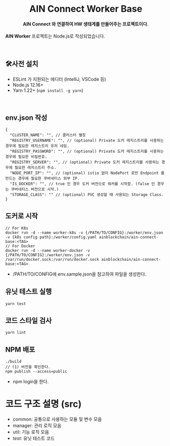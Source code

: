 <h1 align="center">AIN Connect Worker Base</h1>
<h4 align="center">AIN Connect 와 연결하여 HW 생태계를 만들어주는 프로젝트이다.</h4>
                                                                                                
**AIN Worker** 프로젝트는 Node.js로 작성되었습니다.

<br>

## 🛠사전 설치

- ESLint 가 지원되는 에디터 (IntelliJ, VSCode 등)
- Node.js 12.16+
- Yarn 1.22+ (`npm install -g yarn`)

<br>

## env.json 작성
```
{
  "CLUSTER_NAME": "", // 클러스터 별칭
  "REGISTRY_USERNAME": "", // (optional) Private 도커 레지스트리를 사용하는 경우에 필요한 레지스트리 유저 네임.
  "REGISTRY_PASSWORD": "", // (optional) Private 도커 레지스트리를 사용하는 경우에 필요한 비밀번호.
  "REGISTRY_SERVER": "", // (optional) Private 도커 레지스트리를 사용하는 경우에 필요한 레지스트리 주소.
  "NODE_PORT_IP": "", // (optional) istio 없이 NodePort 로만 Endpoint 를 만드는 경우에 필요한 쿠버네티스 외부 IP.
  "IS_DOCKER": "", // true 인 경우 도커 버전으로 워커를 시작함. (false 인 경우는 쿠버네티스 버전으로 시작.)
  "STORAGE_CLASS": "" // (optional) PVC 생성할 때 사용되는 Storage Class.
}
```

## 도커로 시작
```
// For K8s
docker run -d --name worker-k8s -v {/PATH/TO/CONFIG}:/worker/env.json -v {k8s config path}:/worker/config.yaml ainblockchain/ain-connect-base:<TAG>
// For Docker
docker run -d --name worker-docker -v {/PATH/TO/CONFIG}:/worker/env.json -v /var/run/docker.sock:/var/run/docker.sock ainblockchain/ain-connect-base:<TAG>
```
- /PATH/TO/CONFIG에 env.sample.json을 참고하여 파일을 생성한다.

## 유닛 테스트 실행
```
yarn test
```

## 코드 스타일 검사
```
yarn lint
```

## NPM 배포
```
./build
// (1) 버전을 확인한다.
npm publish --access=public
```
- npm login을 한다.


# 코드 구조 설명 (src)
- common: 공통으로 사용하는 모듈 및 변수 모음
- manager: 관리 로직 모음
- util: 기능 로직 모음
- _test_: 유닛 테스트 코드

<br>